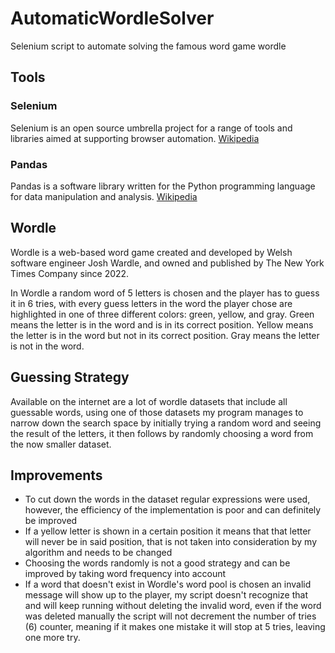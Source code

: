 # AutomaticWordleSolver
Selenium script to automate solving the famous word game wordle 

## Tools

### Selenium
Selenium is an open source umbrella project for a range of tools and libraries aimed at supporting browser automation. [Wikipedia](https://en.wikipedia.org/wiki/Selenium_(software))

### Pandas
Pandas is a software library written for the Python programming language for data manipulation and analysis. [Wikipedia](https://en.wikipedia.org/wiki/Pandas_(software))


## Wordle
Wordle is a web-based word game created and developed by Welsh software engineer Josh Wardle, and owned and published by The New York Times Company since 2022.

In Wordle a random word of 5 letters is chosen and the player has to guess it in 6 tries, with every guess letters in the word the player chose are highlighted in one of three different colors: green, yellow, and gray. Green means the letter is in the word and is in its correct position. Yellow means the letter is in the word but not in its correct position. Gray means the letter is not in the word.

## Guessing Strategy
Available on the internet are a lot of wordle datasets that include all guessable words, using one of those datasets my program manages to narrow down the search space by initially trying a random word and seeing the result of the letters, it then follows by randomly choosing a word from the now smaller dataset.

## Improvements
 - To cut down the words in the dataset regular expressions were used, however, the efficiency of the implementation is poor and can definitely be improved
 - If a yellow letter is shown in a certain position it means that that letter will never be in said position, that is not taken into consideration by my algorithm and needs to be changed
 - Choosing the words randomly is not a good strategy and can be improved by taking word frequency into account
 - If a word that doesn't exist in Wordle's word pool is chosen an invalid message will show up to the player, my script doesn't recognize that and will keep running without deleting the invalid word, even if the word was deleted manually the script will not decrement the number of tries (6) counter, meaning if it makes one mistake it will stop at 5 tries, leaving one more try. 
